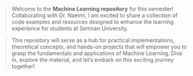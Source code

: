 > Welcome to the **Machine Learning repository** for this semester! Collaborating with Dr. Naeimi, I am excited to share a collection of code examples and resources designed to enhance the learning experience for students at Semnan University. 


> This repository will serve as a hub for practical implementations, theoretical concepts, and hands-on projects that will empower you to grasp the fundamentals and applications of Machine Learning. Dive in, explore the material, and let’s embark on this exciting journey together!
